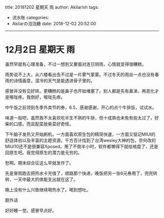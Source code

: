 title: 20181202 星期天 雨
author: Akilarlxh
tags:
  - 流水账
categories:
  - Akilarの泡泡糖
date: 2018-12-02 20:52:00
---
# 12月2日 星期天 雨

虽然早就有心理准备，不过一想到又要面对连日阴雨，心情就变得很糟糕。

雨势说不上大，从六楼看出去不过是一片雾气蒙蒙。不过冬天的雨丝一点也没有春雨的诗情画意，湿冷的天气是能透进骨子里的。

感冒并没有见好转。更糟糕的是鼻子也开始堵塞了。别人都是先有鼻涕，再恶化才是喉咙疼。我倒好，喉咙先疼。

中午饭之前领到冬季外卖节的券，6.5，感谢感谢，开心的点个牛排饭，试试水。

味道一般吧，虽然我不太喜欢吃半生不熟的牛排，但十成熟也未免有些太过了，好柴的口感。而且配菜放紫菜好奇怪。

下午脑子发热又开始刷机，一方面喜欢原生包的精简快速，一方面又惦记MIUI的舒适体验以及丰富的主题资源。千方百计找到了台湾wesley大神的包，奈何改的MIUI10还不是很兼容Xposed，用了不倒半小时，软件都懒得下就给格盘了，还是回原生吧。我觉得原生的潜力是无穷的。

愁啊。期末综合征这么早就发作了。

先是冒雨跑去把热水卡充值了，顺路那个快递，晚饭把另一张6元券用了，兜兜转转，一天中最大的体能支出就在这了。

晚上没有什么兴致继续喝热水了。喝到想吐。

题外话

好好睡一觉。感冒早点好。
